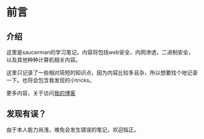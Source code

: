 # 前言

## 介绍

这里是saucerman的学习笔记。内容将包括web安全，内网渗透，二进制安全，以及其他种种计算机相关内容。

这里只记录了一些相对简短的知识点，因为内容比较多且杂，所以想要找个地记录一下。也将会包含我发现的小tricks。

更多内容，关于访问[我的博客](https://saucer-man.com)

## 发现有误？

由于本人能力尚浅，难免会发生错误的笔记，欢迎指正。

